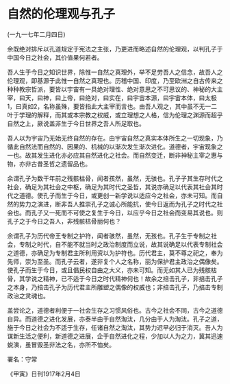 # 自然的伦理观与孔子

 

(一九一七年二月四日)

 

余既绝对排斥以孔道规定于宪法之主张，乃更进而略述自然的伦理观，以判孔子于中国今日之社会，其价值果何若者。

吾人生于今日之知识世界，除惟一自然之真理外，举不足劳吾人之信念，故吾人之伦理观，即基源于此惟一自然之真理也。历稽中国、印度，乃至欧洲之自古传来之种种教宗哲派，要皆以宇宙有一具绝对理性、绝对意思之不可思议的、神秘的大主宰，曰天，曰神，曰上帝，曰绝对，曰实在，曰宇宙本源，曰宇宙本体，曰太极1，曰真如2，名称虽殊，要皆指此大主宰而言也。由吾人观之，其中虽不无一二叶于学理的解释，而其或本宗教之权威，或立理想之人格，信为伦理之渊源而超乎自然之上，厥说盖非生于今日世界之吾人所足取也。

吾人以为宇宙乃无始无终自然的存在。由宇宙自然之真实本体所生之一切现象，乃循此自然法而自然的、因果的、机械的以渐次发生渐次进化。道德者，宇宙现象之一也。故其发生进化亦必应其自然进化之社会。而自然变迁，断非神秘主宰之惠与物，亦非古昔圣哲之遗留品也。

余谓孔子为数干年前之残骸枯骨，闻者孩然，虽然，无骇也。孔子子其生存时代之社会，确足为其社会之中枢，确足为其时代之圣哲，其说亦确足以代表其社会其时代之道德。使孔子而生于今日，或更创一新学说以适应今之社会，亦未可知。而自然的势力之演进，断非吾人推崇孔子之诚心所能抗，使今日返而为孔子之时代之社会也。而孔子又一死而不可使之复生于今日，以应乎今日之社会而变易其说也。则孔子之于今日之吾人，非残骸枯骨丽何也？

余谓孔子为历代帝王专制之护符，闻者骇然，虽然，无孩也。孔子生于专制之社会，专制之时代，自不能不就当时之政治制度而立说，故其说确足以代表专制社会之道德，亦确足为专制君主所利用资以为护符也。历代君主，莫不尊之祀之，奉为先师，崇为至圣。而孔子云者，遂非复个人之名称，丽为保护君主政治之偶像矣。使孔子而生于今日，或且倡民权自由之大义，亦未可知。而无如其人已为残骸枯骨，其学说之精神，已不适于今日之时代精神何也！故余之掊击孔子，非掊击孔子之本身，乃掊击孔子为历代君主所雕塑之偶像的权威也；非掊击孔子，乃掊击专制政治之灵魂也。

盖尝论之，道德者利便于一社会生存之习惯风俗也。古今之社会不同，古今之道德自异。而道德之进化发展，亦泰半由于自然淘汰，几分由于人为淘汰。孔子之道，施于今日之社会为不适于生存，任诸自然之淘汰，其势力迟早必归于消灭。吾人为谋新生活之便利，新道德之进展，企于自然进化之程，少加以人为之力，冀其迅速蜕演，虽冒毁圣非法之名，亦所不恤矣。

 

署名：守常

《甲寅》日刊1917年2月4日

 

 

 

